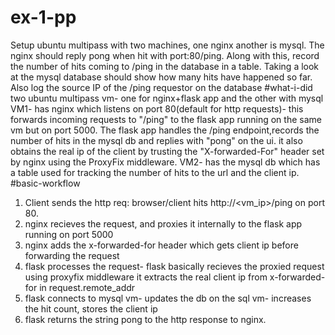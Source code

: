 # ex-1-pp
Setup ubuntu multipass with two machines, one nginx another is mysql. The nginx should reply pong when hit with port:80/ping. Along with this, record the number of hits coming to /ping in the database in a table. Taking a look at the mysql database should show how many hits have happened so far. Also log the source IP of the /ping requestor on the database
#what-i-did two ubuntu multipass vm- one for nginx+flask app and the other with mysql
 VM1- has nginx which listens on port 80(default for http requests)- this forwards incoming requests to "/ping" to the flask app running on the same vm but on port 5000. The flask app handles the /ping endpoint,records the number of hits in the mysql db and replies with "pong" on the ui. it also obtains the real ip of the client by trusting the "X-forwarded-For" header set by nginx using the ProxyFix middleware.
 VM2- has the mysql db which has a table used for tracking the number of hits to the url and the client ip.
#basic-workflow
1. Client sends the http req: browser/client hits http://<vm_ip>/ping on port 80.
2. nginx recieves the request, and proxies it internally to the flask app running on port 5000
3. nginx adds the x-forwarded-for header which gets client ip before forwarding the request
4. flask processes the request- flask basically recieves the proxied request using proxyfix middleware it extracts the real client ip from x-forwarded-for in request.remote_addr
5. flask connects to mysql vm- updates the db on the sql vm- increases the hit count, stores the client ip
6. flask returns the string pong to the http response to nginx.
